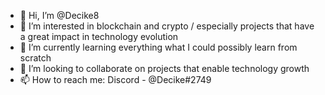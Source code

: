 - 👋 Hi, I’m @Decike8
- 👀 I’m interested in blockchain and crypto / especially projects that have a great impact in technology evolution
- 🌱 I’m currently learning everything what I could possibly learn from scratch
- 💞️ I’m looking to collaborate on projects that enable technology growth
- 📫 How to reach me: Discord - @Decike#2749

<!---
Decike8/Decike8 is a ✨ special ✨ repository because its `README.md` (this file) appears on your GitHub profile.
You can click the Preview link to take a look at your changes.
--->
